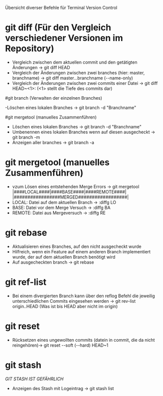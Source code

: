 Übersicht diverser Befehle für Terminal Version Control
# git diff (Für den Vergleich verschiedener Versionen im Repository)

  - Vergleich zwischen dem aktuellen commit und den getätigten Änderungen -> git diff HEAD
  - Vergleich der Änderungen zwischen zwei branches (hier: master, branchname) -> git diff master...branchname (--name-only)
  - Vergleich der Änderungen zwischen zwei commits einer Datei -> git diff HEAD~<1>:<path-to-file> <path-to-file> (<1> stellt die Tiefe des commits dar)

#git branch (Verwalten der einzelnen Branches)

  -Löschen eines lokalen Branches -> git branch -d "Branchname"

#git mergetool (manuelles Zusammenführen)

  - Löschen eines lokalen Branches -> git branch -d "Branchname"
  - Umbenennen eines lokalen Branches wenn auf diesen ausgecheckt -> git branch -m <new name>
  - Anzeigen aller branches -> git branch -a

# git mergetool (manuelles Zusammenführen)

  - vzum Lösen eines entstehenden Merge Errors -> git mergetool
  |####LOCAL####|####BASE####|####REMOTE####|
  |#################MERGED##################|
  - LOCAL:  Datei auf dem aktuellen Branch -> :diffg LO
  - BASE:   Datei vor dem Merge Versuch -> :diffg BA
  - REMOTE: Datei aus Mergeversuch -> :diffg RE

# git rebase

  - Aktualisieren eines Branches, auf den nicht ausgecheckt wurde
  - Hilfreich, wenn ein Feature auf einem anderen Branch implementiert wurde, der auf dem aktuellen Branch benötigt wird
  - Auf ausgecheckten branch -> git rebase <remote-branch>

# git ref-list

  - Bei einem divergierten Branch kann über den reflog Befehl die jeweilig unterschiedlichen Commits eingesehen werden -> git rev-list origin..HEAD (Was ist bis HEAD aber nicht im origin)

# git reset

  - Rücksetzen eines ungewollten commits (datein in commit, die da nicht reingehören)-> git reset --soft (--hard) HEAD~1

#  git stash

*GIT STASH IST GEFÄHRLICH*

- Anzeigen des Stash mit Logeintrag -> git stash list
